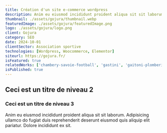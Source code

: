 ```yaml
---
title: Création d'un site e-commerce wordpress
description: Anim eu eiusmod incididunt proident aliqua sit sit laborum. Adipisicing ullamco do fugiat duis reprehenderit deserunt eiusmod quis aliquip elit pariatur.
thumbnail: ./assets/gojura/thumbnail.webp
featuredImage: ./assets/gojura/featuredImage.png
logo: ./assets/gojura/logo.png
client: Gojura
category: SEO
date: 2024-10-01
clientSector: Association sportive
technologies: [Wordpress, Woocommerce, Elementor]
siteurl: https://gojura.fr/
isFeatured: true
relatedWorks: ['chambery-savoie-football', 'gastini', 'gaitoni-plomberie']
isPublished: true
---
```


## Ceci est un titre de niveau 2

### Ceci est un titre de niveau 3

Anim eu eiusmod incididunt proident aliqua sit sit laborum. Adipisicing ullamco do fugiat duis reprehenderit deserunt eiusmod quis aliquip elit pariatur. Dolore incididunt ex sit.
